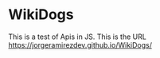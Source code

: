 # WikiDogs
 This is a test of Apis in JS.
 This is the URL https://jorgeramirezdev.github.io/WikiDogs/
